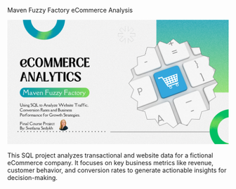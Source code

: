 Maven Fuzzy Factory eCommerce Analysis

![Project_cover](Cover.png)

This SQL project analyzes transactional and website data for a fictional eCommerce company. It focuses on key business metrics like revenue, customer behavior, and conversion rates to generate actionable insights for decision-making.
